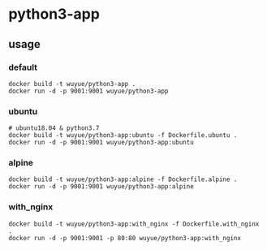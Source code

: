 # python3-app
## usage

### default
```
docker build -t wuyue/python3-app .
docker run -d -p 9001:9001 wuyue/python3-app
```

### ubuntu
```
# ubuntu18.04 & python3.7
docker build -t wuyue/python3-app:ubuntu -f Dockerfile.ubuntu .
docker run -d -p 9001:9001 wuyue/python3-app:ubuntu
```

### alpine
```
docker build -t wuyue/python3-app:alpine -f Dockerfile.alpine .
docker run -d -p 9001:9001 wuyue/python3-app:alpine
```

### with_nginx

```
docker build -t wuyue/python3-app:with_nginx -f Dockerfile.with_nginx .
docker run -d -p 9001:9001 -p 80:80 wuyue/python3-app:with_nginx
```